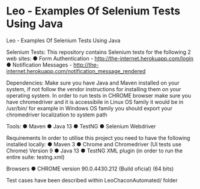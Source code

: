 # Leo - Examples Of Selenium Tests Using Java
Leo - Examples Of Selenium Tests Using Java

Selenium Tests:
This repository contains Selenium tests for the following 2 web sites:
● Form Authentication - http://the-internet.herokuapp.com/login
● Notification Messages - http://the-internet.herokuapp.com/notification_message_rendered

Dependencies:
Make sure you have Java and Maven installed on your system, if not follow the vendor instructions for installing them on your operating system.
In order to run tests in CHROME browser make sure you have chromedriver and it is accessibile
in Linux OS family it would be in /usr/bin/ for example
in Windows OS family you should export your chromedriver localization to system path

Tools:
● Maven
● Java 13
● TestNG
● Selenium Webdriver	

Requirements
In order to utilise this project you need to have the following installed locally:
● Maven 3
● Chrome and Chromedriver (UI tests use Chrome) Version 9
● Java 13
● TestNG XML plugin (in order to run the entire suite: testng.xml)

Browsers
● CHROME version 90.0.4430.212 (Build oficial) (64 bits)

Test cases have been described within LeoChaconAutomated/ folder
